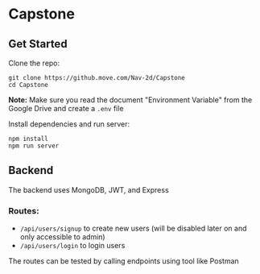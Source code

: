 # Capstone

## Get Started

Clone the repo:

```
git clone https://github.move.com/Nav-2d/Capstone
cd Capstone
```

**Note:** Make sure you read the document "Environment Variable" from the Google Drive and create a `.env` file

Install dependencies and run server:

```
npm install
npm run server
```

## Backend

The backend uses MongoDB, JWT, and Express

### Routes:

- `/api/users/signup` to create new users (will be disabled later on and only accessible to admin)
- `/api/users/login` to login users

The routes can be tested by calling endpoints using tool like Postman
